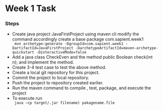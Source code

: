 # Week 1 Task
### Steps
<ul>
<li>Create java project JavaFirstProject using maven cli modify the command accordingly create a base package com.sapient.week1 </li>
<code> mvn archetype:generate -DgroupId=com.sapient.week1 -DartifactId=JavaFirstProject -DarchetypeArtifactId=maven-archetype-quickstart -DinteractiveMode=false </code>
<li>Add a java class CheckEven and the method public Boolean check(int n); and implement the method.
<li>Create 3-4 test case to test the above method.</li>
<li> Create a local git repository for this project.</li>
<li> Commit the project to local repository.</li>
<li> Push the project to repository created earlier.</li>
<li> Run the maven command to compile , test, package, and execute the project</li>
<li> To execute run </li>
<code> java –cp target/.jar filename) pakagename.file </code>
</ul>